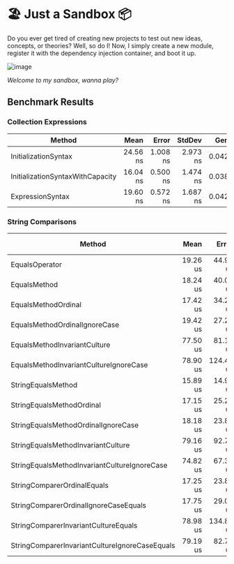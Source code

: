 # 🏖️ Just a Sandbox 📦

Do you ever get tired of creating new projects to test out new ideas, concepts, or theories? Well, so do I! Now, I simply create a new module, register it with the dependency injection container, and boot it up.

![image](https://github.com/tacosontitan/sandbox/assets/65432314/07b74e1f-b809-45d2-b6cf-7800db7efb4c)

*Welcome to my sandbox, wanna play?*

## Benchmark Results

### Collection Expressions

| Method                           |     Mean |    Error |   StdDev |   Gen0 | Allocated |
|----------------------------------|---------:|---------:|---------:|-------:|----------:|
| InitializationSyntax             | 24.56 ns | 1.008 ns | 2.973 ns | 0.0421 |      88 B |
| InitializationSyntaxWithCapacity | 16.04 ns | 0.500 ns | 1.474 ns | 0.0382 |      80 B |
| ExpressionSyntax                 | 19.60 ns | 0.572 ns | 1.687 ns | 0.0421 |      88 B |

### String Comparisons

| Method                                         |     Mean |     Error |   StdDev | Ratio | RatioSD |    Gen0 | Allocated | Alloc Ratio |
|------------------------------------------------|---------:|----------:|---------:|------:|--------:|--------:|----------:|------------:|
| EqualsOperator                                 | 19.26 us |  44.92 us | 2.462 us |  1.00 |    0.00 | 21.4233 |  43.78 KB |        1.00 |
| EqualsMethod                                   | 18.24 us |  40.04 us | 2.195 us |  0.96 |    0.22 | 21.4233 |  43.78 KB |        1.00 |
| EqualsMethodOrdinal                            | 17.42 us |  34.22 us | 1.876 us |  0.91 |    0.11 | 21.4233 |  43.78 KB |        1.00 |
| EqualsMethodOrdinalIgnoreCase                  | 19.42 us |  27.24 us | 1.493 us |  1.01 |    0.08 | 21.4233 |  43.78 KB |        1.00 |
| EqualsMethodInvariantCulture                   | 77.50 us |  81.18 us | 4.450 us |  4.08 |    0.69 | 21.3623 |  43.78 KB |        1.00 |
| EqualsMethodInvariantCultureIgnoreCase         | 78.90 us | 124.44 us | 6.821 us |  4.16 |    0.82 | 21.3623 |  43.78 KB |        1.00 |
| StringEqualsMethod                             | 15.89 us |  14.96 us | 0.820 us |  0.84 |    0.13 | 21.4233 |  43.78 KB |        1.00 |
| StringEqualsMethodOrdinal                      | 17.15 us |  25.20 us | 1.381 us |  0.91 |    0.17 | 21.4233 |  43.78 KB |        1.00 |
| StringEqualsMethodOrdinalIgnoreCase            | 18.18 us |  23.86 us | 1.308 us |  0.95 |    0.06 | 21.4233 |  43.78 KB |        1.00 |
| StringEqualsMethodInvariantCulture             | 79.16 us |  92.77 us | 5.085 us |  4.15 |    0.49 | 21.3623 |  43.78 KB |        1.00 |
| StringEqualsMethodInvariantCultureIgnoreCase   | 74.82 us |  67.35 us | 3.692 us |  3.94 |    0.64 | 21.3623 |  43.78 KB |        1.00 |
| StringComparerOrdinalEquals                    | 17.25 us |  23.82 us | 1.306 us |  0.91 |    0.17 | 21.4233 |  43.78 KB |        1.00 |
| StringComparerOrdinalIgnoreCaseEquals          | 17.75 us |  29.05 us | 1.592 us |  0.93 |    0.17 | 21.4233 |  43.78 KB |        1.00 |
| StringComparerInvariantCultureEquals           | 78.98 us | 134.89 us | 7.394 us |  4.12 |    0.30 | 21.3623 |  43.78 KB |        1.00 |
| StringComparerInvariantCultureIgnoreCaseEquals | 79.19 us |  82.76 us | 4.536 us |  4.15 |    0.53 | 21.3623 |  43.78 KB |        1.00 |
